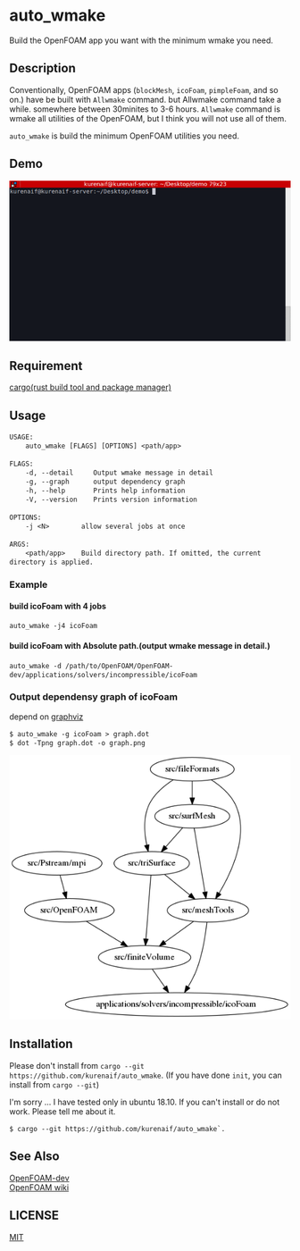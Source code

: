 # auto_wmake

Build the OpenFOAM app you want with the minimum wmake you need.


## Description

Conventionally, OpenFOAM apps (`blockMesh`, `icoFoam`, `pimpleFoam`, and so on.) have be built with `Allwmake` command.
but Allwmake command take a while. somewhere between 30minites to 3-6 hours.
`Allwmake` command is wmake all utilities of the OpenFOAM, 
but I think you will not use all of them.

`auto_wmake` is build the minimum OpenFOAM utilities you need.

## Demo

![](./tty.gif)

## Requirement

[cargo(rust build tool and package manager)](https://rust-lang-ja.github.io/the-rust-programming-language-ja/1.6/book/getting-started.html)

## Usage

```
USAGE:
    auto_wmake [FLAGS] [OPTIONS] <path/app>

FLAGS:
    -d, --detail     Output wmake message in detail
    -g, --graph      output dependency graph
    -h, --help       Prints help information
    -V, --version    Prints version information

OPTIONS:
    -j <N>        allow several jobs at once

ARGS:
    <path/app>    Build directory path. If omitted, the current directory is applied.
```

### Example

#### build icoFoam with 4 jobs

```
auto_wmake -j4 icoFoam
```

#### build icoFoam with Absolute path.(output wmake message in detail.)

```
auto_wmake -d /path/to/OpenFOAM/OpenFOAM-dev/applications/solvers/incompressible/icoFoam
```

### Output dependensy graph of icoFoam

depend on [graphviz](http://www.graphviz.org/)

```
$ auto_wmake -g icoFoam > graph.dot
$ dot -Tpng graph.dot -o graph.png
```

![](./graph.png)


## Installation

Please don't install from `cargo --git https://github.com/kurenaif/auto_wmake`.
(If you have done `init`, you can install from `cargo --git`)

I'm sorry ... I have tested only in ubuntu 18.10.
If you can't install or do not work.
Please tell me about it.

```
$ cargo --git https://github.com/kurenaif/auto_wmake`.
```

## See Also

[OpenFOAM-dev](https://github.com/OpenFOAM/OpenFOAM-dev)  
[OpenFOAM wiki](http://openfoamwiki.net/index.php/Installation)

## LICENSE

[MIT](./LICENSE)